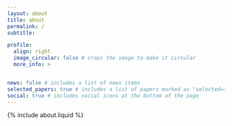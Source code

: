 ```yaml
---
layout: about
title: about
permalink: /
subtitle: 

profile:
  align: right
  image_circular: false # crops the image to make it circular
  more_info: >


news: false # includes a list of news items
selected_papers: true # includes a list of papers marked as "selected={true}"
social: true # includes social icons at the bottom of the page
---
```


<!-- About -->
{% include about.liquid %}
